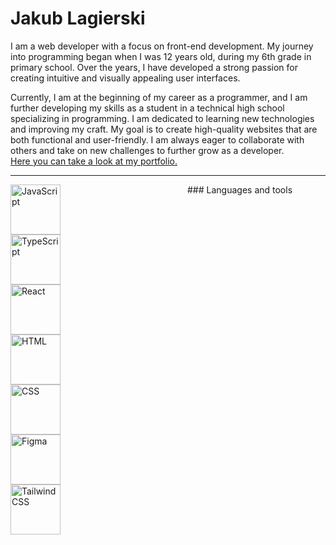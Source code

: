 # Jakub Lagierski

I am a web developer with a focus on front-end development. My journey into programming began when I was 12 years old, during my 6th grade in primary school. Over the years, I have developed a strong passion for creating intuitive and visually appealing user interfaces.

Currently, I am at the beginning of my career as a programmer, and I am further developing my skills as a student in a technical high school specializing in programming. I am dedicated to learning new technologies and improving my craft. My goal is to create high-quality websites that are both functional and user-friendly. I am always eager to collaborate with others and take on new challenges to further grow as a developer.  
[Here you can take a look at my portfolio.](https://www.jlag.pl)
<hr/>
### Languages and tools
<img align="left" alt="JavaScript" width="80px" style="padding-right: 200px;" src="https://cdn.jsdelivr.net/gh/devicons/devicon/icons/javascript/javascript-plain.svg" />
<img align="left" alt="TypeScript" width="80px" style="padding-right: 200px;" src="https://cdn.jsdelivr.net/gh/devicons/devicon/icons/typescript/typescript-plain.svg" />
<img align="left" alt="React" width="80px" style="padding-right: 200px;" src="https://cdn.jsdelivr.net/gh/devicons/devicon@latest/icons/react/react-original.svg" />
<img align="left" alt="HTML" width="80px" style="padding-right: 200px;" src="https://cdn.jsdelivr.net/gh/devicons/devicon@latest/icons/html5/html5-original.svg" />
<img align="left" alt="CSS" width="80px" style="padding-right: 200px;" src="https://cdn.jsdelivr.net/gh/devicons/devicon@latest/icons/css3/css3-original.svg" />
<img align="left" alt="Figma" width="80px" style="padding-right: 200px;" src="https://cdn.jsdelivr.net/gh/devicons/devicon@latest/icons/figma/figma-original.svg" />
<img align="left" alt="TailwindCSS" width="80px" style="padding-right: 200px;" src="https://cdn.jsdelivr.net/gh/devicons/devicon@latest/icons/tailwindcss/tailwindcss-original-wordmark.svg" />


          
